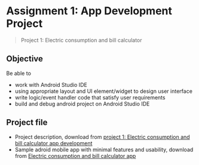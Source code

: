 # Assignment 1: App Development Project
>Project 1: Electric consumption and bill calculator
## Objective
Be able to
* work with Android Studio IDE
* using appropriate layout and UI element/widget to design user interface 
* write logic/event handler code that satisfy user requirements
* build and debug android project on Android Studio IDE
## Project file
* Project description, download from [project 1: Electric consumption and bill calculator app development](https://github.com/dbu-cc/cosc4083-assignment/blob/main/Assessment-1-electric-bill-calculator.pdf)
* Sample adroid mobile app with minimal features and usability, download from [Electric consumption and bill calculator app](https://github.com/dbu-cc/cosc4083-assignment/raw/main/electric_bill_calculator.apk)
